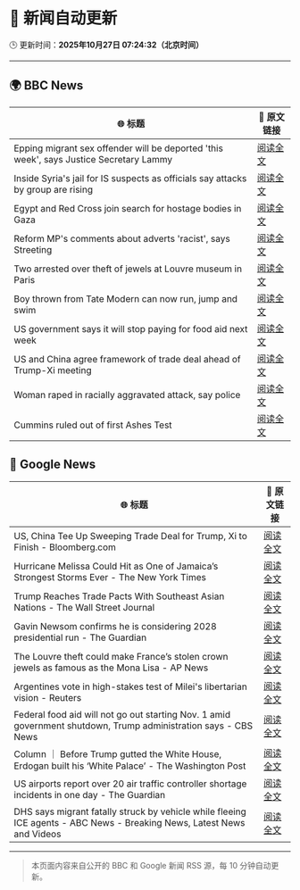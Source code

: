 # 🧠 新闻自动更新

🕒 更新时间：**2025年10月27日 07:24:32（北京时间）**

---

## 🌍 BBC News

| 🌐 标题 | 🔗 原文链接 |
|--------|-------------|
| Epping migrant sex offender will be deported 'this week', says Justice Secretary Lammy | [阅读全文](https://www.bbc.com/news/articles/cwyng49vv10o?at_medium=RSS&at_campaign=rss) |
| Inside Syria's jail for IS suspects as officials say attacks by group are rising | [阅读全文](https://www.bbc.com/news/articles/cze6y5x8np8o?at_medium=RSS&at_campaign=rss) |
| Egypt and Red Cross join search for hostage bodies in Gaza | [阅读全文](https://www.bbc.com/news/articles/cx2l0mjkjkvo?at_medium=RSS&at_campaign=rss) |
| Reform MP's comments about adverts 'racist', says Streeting | [阅读全文](https://www.bbc.com/news/articles/cd7rg7wjvgvo?at_medium=RSS&at_campaign=rss) |
| Two arrested over theft of jewels at Louvre museum in Paris | [阅读全文](https://www.bbc.com/news/articles/c2em38pdv0do?at_medium=RSS&at_campaign=rss) |
| Boy thrown from Tate Modern can now run, jump and swim | [阅读全文](https://www.bbc.com/news/articles/cdx4598el5eo?at_medium=RSS&at_campaign=rss) |
| US government says it will stop paying for food aid next week | [阅读全文](https://www.bbc.com/news/articles/c4g7d9j7p5qo?at_medium=RSS&at_campaign=rss) |
| US and China agree framework of trade deal ahead of Trump-Xi meeting | [阅读全文](https://www.bbc.com/news/articles/c1lqj5lz4geo?at_medium=RSS&at_campaign=rss) |
| Woman raped in racially aggravated attack, say police | [阅读全文](https://www.bbc.com/news/articles/c77zvj267yko?at_medium=RSS&at_campaign=rss) |
| Cummins ruled out of first Ashes Test | [阅读全文](https://www.bbc.com/sport/cricket/articles/cvgd975xpn2o?at_medium=RSS&at_campaign=rss) |

## 📰 Google News

| 🌐 标题 | 🔗 原文链接 |
|--------|-------------|
| US, China Tee Up Sweeping Trade Deal for Trump, Xi to Finish - Bloomberg.com | [阅读全文](https://news.google.com/rss/articles/CBMiqAFBVV95cUxONTI4aVl2WDVTc0tCR2h0TUJjTnFUMUh3bnpuY2FoWUxlLW9fUms0MzFoRFBjU280M1RBSzM3UUVnV1FtNlFjZndueW5hRFBMeEpPUmRBNnVEbGx5T0IyX2NDX20zbUhERFpfVUZwdGR1bDJya2hoRVBMZEV5T2ZTb0Z1NlNhOUpvU3A3cnllMzZVWmt1NXFlUnhfNllzRW1NNEtXUVJndEw?oc=5) |
| Hurricane Melissa Could Hit as One of Jamaica’s Strongest Storms Ever - The New York Times | [阅读全文](https://news.google.com/rss/articles/CBMijwFBVV95cUxOdjhZMzVlN0pMczJ2S3hpVTgtZXZRNGJHZVFnMW1lWWlTUWlHb090NVFWSTExOUkzN29zNi1aM3RtQVo3TTZoLUI2SlNVVTVIbGxlVVNDbTFVMXlhakRKREk1YTNnbTVyWHBEejJ2SlBDdFg3dEhVWE1RVnEwM0ZfcFlEWnU0Yk0zWktzV1RRQQ?oc=5) |
| Trump Reaches Trade Pacts With Southeast Asian Nations - The Wall Street Journal | [阅读全文](https://news.google.com/rss/articles/CBMingFBVV95cUxPY0RndGJCdG1QVkZNQ1dXRWFtQlVxVHVWLTRxUWhhLWd0QWx0UEx6cVpHX2VwOWpham9EWHMzV2hDUG5QLTJjSHZKY0R4bWs4RWs5OWpUWEd2eHpUT2hLekRJdnlLMVh6clh0THVyWk9nYXcwZGEzSnJwSUw5ZjhHd0hIbTk3eUF1M0djZWpQbi1kSmhXMkRMd3E1S0kyZw?oc=5) |
| Gavin Newsom confirms he is considering 2028 presidential run - The Guardian | [阅读全文](https://news.google.com/rss/articles/CBMiiwFBVV95cUxPYlNFMHBHOWRiMDZheFhCWXFxZVYySUQyeERxX0pDLWNlZUxBM0JDX0hnRE9KcElRVmpIVXp6WnRCN1NlS2tOZjNuU3BmQlV2V25vM0kzbW1tLUJrYUhEeVRVemdlTFVfeHFOYnRpU25yMEFnWWUwTEdkUmV0MlFfaVlZOTNqRjZTVDBB?oc=5) |
| The Louvre theft could make France’s stolen crown jewels as famous as the Mona Lisa - AP News | [阅读全文](https://news.google.com/rss/articles/CBMijwFBVV95cUxQeURRUE1TNEFuMU8wdWltRC14T3Y2NlJkUWExU0k4MzdRbGlYMFU3c2RzRnpaLXNpeXZEaEdtU2kzbjlMbXFpbGtpaDF2ZGdSTjhTVjFoVUdZNjV1a2VnVm1YdDZ0RllQMWl6UWppeHFHeUJUMklfY25Rd0tnN0dnbzBIWEIyclZINmNKcE43cw?oc=5) |
| Argentines vote in high-stakes test of Milei's libertarian vision - Reuters | [阅读全文](https://news.google.com/rss/articles/CBMirgFBVV95cUxONUVZZXhjd3RmdnY2OU54WEliYkoycGRDQjlJY09hVzZSU1E3amUxdEwxX3RnM005SDdkNVY3RlpkREVIR28zTW9hSk5lSHdCbkZVN3NCNnIwcWxHZkJvMDBsN1dvWEh2eUM0VHhRazRmaUFXU3BUSjkyaXpEb2JLSFFhaHNBVzZzczdVYjUyS0ZfekdUZVlaYnpkT2xUN2IyTUlreHFhM1lyWWJ4RlE?oc=5) |
| Federal food aid will not go out starting Nov. 1 amid government shutdown, Trump administration says - CBS News | [阅读全文](https://news.google.com/rss/articles/CBMidEFVX3lxTE9HenVNSXZFWVhuLUtlZVpXdXlSTS1IYUJrVW5LMVVveC1laDhBaW1pY2VLTzd1R1NGb1JVRFJsYU1EMERzSlozTmFpeVhZUmUyZmlSRkVrQmV4TjFkbElydk92dlpkdTZrS1Fvb2JKbFpIUWhE0gF6QVVfeXFMUHlSWmNTcFV2RTk3YklVdE9RMHJ3TUUxMEszTHJUelp2X3BMTW9TNU1mVUg0VUMwQVpNSnJHLWJpdUVUZ0RHZ1g5VzVPY0FjSTZQQVdxUWVCb09aXzFoSzV1Tms4UDVQUE94RlpaYkd5cUhkbW9taHFOc2c?oc=5) |
| Column ｜ Before Trump gutted the White House, Erdogan built his ‘White Palace’ - The Washington Post | [阅读全文](https://news.google.com/rss/articles/CBMioAFBVV95cUxOamwxaTQ0ajJaMDJrdFhwVUFWTDQtT3JWWE9RQWh0SzgxZWFraUdBWVFueFhNYkpGV0dNa0p6dVpVZmpYSFBKaXpGQWxCQUctYV8wTmpXTXE2bUV6NGlzZ3JxUmRWZzlvc0lGLU9KTHZONmdOQlVqNWpzSEcwdE5scWFkaVZkenE2V09HSmN3MldyN0Y1S3lILXB4dDlsemZO?oc=5) |
| US airports report over 20 air traffic controller shortage incidents in one day - The Guardian | [阅读全文](https://news.google.com/rss/articles/CBMikwFBVV95cUxOdGpSaWxUMWFFMW9ZU2loY2lUWi1mY2R1dkxwVU9vemdCZkVUZ0UxMXpKaVg1cy05Zm4xZXRxTHVmbUtBRlIzSU5lU0pHU0Y5ejI4bFJDZXc3aXJOZEtLLVl2Q3ZQa3QyS2xsMm1LSnlSRkJ0bzRuMHR0SzlxRHhnMzU2MDZLc1R1ZFBiU1FMV3BqTlU?oc=5) |
| DHS says migrant fatally struck by vehicle while fleeing ICE agents - ABC News - Breaking News, Latest News and Videos | [阅读全文](https://news.google.com/rss/articles/CBMipwFBVV95cUxOajIwZ240T3hBc1FBR2ttUWZXT20tRy1oTkh3dU5IVlJOUy1RTGVyb21fWHNGX1hQc2JqWUlMZFZ0QW1hMnZJZ0JFMkU3TFNWeDRGTjlLbk92bG82N0JIVmFxMS1lbHZEVjJkc3BOYThqNmJDLW1oUDFtWnBFMDlQM3RoTFV1SlpvLWlNS2M5NFBTU3ZzV1FNZk15Wi0zblk3alk3NGtXd9IBrAFBVV95cUxNVTJITFd4eWlidkx6VWtvVzA5ZWN1RGNpaWRvN05BYzNjYXdGc2F1a3N3cXVUaE83UUZRd0NfeW1RM1gxejJjbER3eUhxeG1Cbkl6ZjFKaVR4VEl3VkFfdWxaOThUUF9wdXItekpvUGFkZGV5WUw4VTR4OWZ1bkRQMk5mMFVfcUhURm9VYUJuVVltU0lKQ3ZwX1pETFUzdjJNVUxIRE52dVNBaEhM?oc=5) |

---
> 本页面内容来自公开的 BBC 和 Google 新闻 RSS 源，每 10 分钟自动更新。